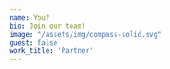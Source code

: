 ```yaml
---
name: You?
bio: Join our team!
image: "/assets/img/compass-solid.svg"
guest: false
work_title: 'Partner'
---
```

